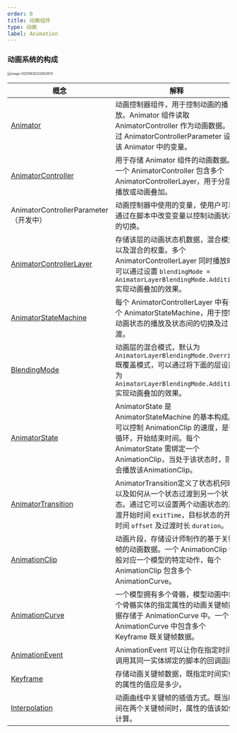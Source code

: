 ```yaml
---
order: 0
title: 动画组件
type: 动画
label: Animation
---
```


### 动画系统的构成

<img src="https://gw.alipayobjects.com/zos/OasisHub/b973418a-cca7-46c9-9298-a54e7d445f70/image-20210830233452874.png" alt="image-20210830233452874" style="zoom:50%;" />

| 概念                                                         | 解释                                                         |
| ------------------------------------------------------------ | ------------------------------------------------------------ |
| [Animator](${api}core/Animator)                              | 动画控制器组件，用于控制动画的播放。Animator 组件读取 AnimatorController 作为动画数据。通过 AnimatorControllerParameter 设置该 Animator 中的变量。 |
| [AnimatorController](${api}core/AnimatorController)          | 用于存储 Animator 组件的动画数据。一个 AnimatorController 包含多个 AnimatorControllerLayer，用于分层播放或动画叠加。 |
| AnimatorControllerParameter（开发中）                        | 动画控制器中使用的变量，使用户可以通过在脚本中改变变量以控制动画状态的切换。 |
| [AnimatorControllerLayer](${api}core/AnimatorControllerLayer) | 存储该层的动画状态机数据，混合模式以及混合的权重。多个 AnimatorControllerLayer 同时播放时可以通过设置 `blendingMode = AnimatorLayerBlendingMode.Additive` 实现动画叠加的效果。 |
| [AnimatorStateMachine](${api}core/AnimatorStateMachine)      | 每个 AnimatorControllerLayer 中有一个 AnimatorStateMachine，用于控制动画状态的播放及状态间的切换及过渡。 |
| [BlendingMode](${api}core/AnimatorControllerLayer#blendingMode) | 动画层的混合模式，默认为 `AnimatorLayerBlendingMode.Override` 既覆盖模式，可以通过将下面的层设置为 `AnimatorLayerBlendingMode.Additive` 实现动画叠加的效果。 |
| [AnimatorState](${api}core/AnimatorState)                    | AnimatorState 是 AnimatorStateMachine 的基本构成。可以控制 AnimationClip 的速度，是否循环，开始结束时间。每个 AnimatorState 需绑定一个 AnimationClip，当处于该状态时，则会播放该AnimationClip。 |
| [AnimatorTransition](${api}core/AnimatorTransition)          | AnimatorTransition定义了状态机何时以及如何从一个状态过渡到另一个状态。通过它可以设置两个动画状态的过渡开始时间 `exitTime`，目标状态的开始时间 `offset` 及过渡时长 `duration`。 |
| [AnimationClip](${api}core/AnimationClip)                    | 动画片段，存储设计师制作的基于关键帧的动画数据。一个 AnimationClip 一般对应一个模型的特定动作，每个 AnimationClip 包含多个 AnimationCurve。 |
| [AnimationCurve](${api}core/AnimationCurve)                  | 一个模型拥有多个骨骼，模型动画中每个骨骼实体的指定属性的动画关键帧数据存储于 AnimationCurve 中。一个 AnimationCurve 中包含多个 Keyframe 既关键帧数据。 |
| [AnimationEvent](${api}core/AnimationEvent)                  | AnimationEvent 可以让你在指定时间调用其同一实体绑定的脚本的回调函数. |
| [Keyframe](${api}core/KeyFrame)                              | 存储动画关键帧数据，既指定时间实体的属性的值应是多少。       |
| [Interpolation](${api}core/AnimationCurve#interpolation)     | 动画曲线中关键帧的插值方式。既当时间在两个关键帧间时，属性的值该如何计算。 |
